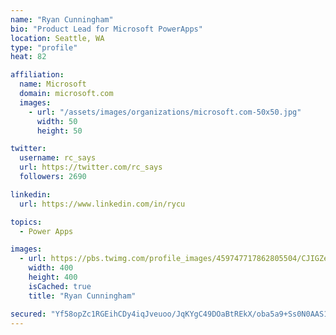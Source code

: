 ```yaml
---
name: "Ryan Cunningham"
bio: "Product Lead for Microsoft PowerApps"
location: Seattle, WA
type: "profile"
heat: 82

affiliation:
  name: Microsoft
  domain: microsoft.com
  images:
    - url: "/assets/images/organizations/microsoft.com-50x50.jpg"
      width: 50
      height: 50

twitter:
  username: rc_says
  url: https://twitter.com/rc_says
  followers: 2690

linkedin:
  url: https://www.linkedin.com/in/rycu

topics:
  - Power Apps

images:
  - url: https://pbs.twimg.com/profile_images/459747717862805504/CJIGZejd_400x400.png
    width: 400
    height: 400
    isCached: true
    title: "Ryan Cunningham"

secured: "Yf58opZc1RGEihCDy4iqJveuoo/JqKYgC49DOaBtREkX/oba5a9+Ss0N0AAS1OafyRs/kPNlkufB/RrCKIEpIH78y2xieYETl5hQr5rPrK7KylYYwuQMFpQkyCyspDK7dBDUdzV5WkOi7lewR9iypOfvgJ1WXYE6KrKqZy3vRVQcGOhI4DjVq6lvJ+A42D6QLMupEQNYCY4HY0tj5he4dNP8+9PlaQQ2N0oSXPqUMOMu/a5/9nmXPYjGYbHzZjj5wBs1xhLqUoxG5qUM3Il+7gAcCyrFbfvmswAxLn5Uu64zzZxZ3wo1H+NhrbbExNNvSh1ydPDwNKKysGSWLltI/LURUDaVeupX3LI9L/8DSlM3HVLmOsxdSkjnN3ZXM9eJHSFWeu9ux4KxaToPf4QOb1ZAsIi+EJKIXvVF7OByZvY=;8ywuNl+zHMuFSAl3cN6H6Q=="
---
```


